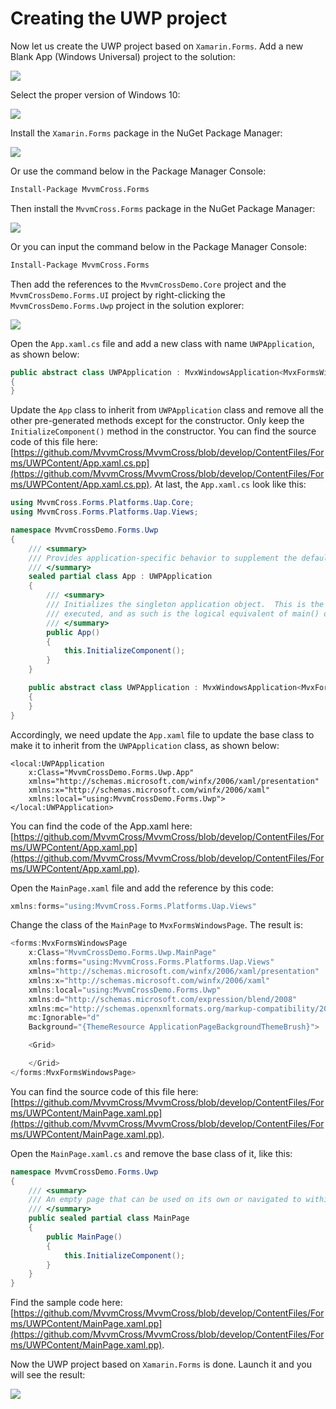 # Creating the UWP project

Now let us create the UWP project based on `Xamarin.Forms`. Add a new Blank App \(Windows Universal\) project to the solution:

![](../../.gitbook/assets/image%20%2842%29.png)

Select the proper version of Windows 10:

![](../../.gitbook/assets/image%20%2821%29.png)

Install the `Xamarin.Forms` package in the NuGet Package Manager:

![](../../.gitbook/assets/image%20%2819%29.png)

Or use the command below in the Package Manager Console:

```bash
Install-Package MvvmCross.Forms
```

Then install the `MvvmCross.Forms` package in the NuGet Package Manager:

![](../../.gitbook/assets/image%20%2851%29.png)

Or you can input the command below in the Package Manager Console:

```bash
Install-Package MvvmCross.Forms
```

Then add the references to the `MvvmCrossDemo.Core` project and the `MvvmCrossDemo.Forms.UI` project by right-clicking the `MvvmCrossDemo.Forms.Uwp` project in the solution explorer:

![](../../.gitbook/assets/image%20%2833%29.png)

Open the `App.xaml.cs` file and add a new class with name `UWPApplication`, as shown below:

```csharp
public abstract class UWPApplication : MvxWindowsApplication<MvxFormsWindowsSetup<Core.App, UI.App>, Core.App, UI.App, MainPage>
{
}
```

Update the `App` class to inherit from `UWPApplication` class and remove all the other pre-generated methods except for the constructor. Only keep the `InitializeComponent()` method in the constructor. You can find the source code of this file here: [https://github.com/MvvmCross/MvvmCross/blob/develop/ContentFiles/Forms/UWPContent/App.xaml.cs.pp](https://github.com/MvvmCross/MvvmCross/blob/develop/ContentFiles/Forms/UWPContent/App.xaml.cs.pp). At last, the `App.xaml.cs` look like this:

```csharp
using MvvmCross.Forms.Platforms.Uap.Core;
using MvvmCross.Forms.Platforms.Uap.Views;

namespace MvvmCrossDemo.Forms.Uwp
{
    /// <summary>
    /// Provides application-specific behavior to supplement the default Application class.
    /// </summary>
    sealed partial class App : UWPApplication
    {
        /// <summary>
        /// Initializes the singleton application object.  This is the first line of authored code
        /// executed, and as such is the logical equivalent of main() or WinMain().
        /// </summary>
        public App()
        {
            this.InitializeComponent();
        }
    }

    public abstract class UWPApplication : MvxWindowsApplication<MvxFormsWindowsSetup<Core.App, UI.App>, Core.App, UI.App, MainPage>
    {
    }
}
```

Accordingly, we need update the `App.xaml` file to update the base class to make it to inherit from the `UWPApplication` class, as shown below:

```markup
<local:UWPApplication
    x:Class="MvvmCrossDemo.Forms.Uwp.App"
    xmlns="http://schemas.microsoft.com/winfx/2006/xaml/presentation"
    xmlns:x="http://schemas.microsoft.com/winfx/2006/xaml"
    xmlns:local="using:MvvmCrossDemo.Forms.Uwp">
</local:UWPApplication>
```

You can find the code of the App.xaml here: [https://github.com/MvvmCross/MvvmCross/blob/develop/ContentFiles/Forms/UWPContent/App.xaml.pp](https://github.com/MvvmCross/MvvmCross/blob/develop/ContentFiles/Forms/UWPContent/App.xaml.pp).

Open the `MainPage.xaml` file and add the reference by this code:

```csharp
xmlns:forms="using:MvvmCross.Forms.Platforms.Uap.Views"
```

Change the class of the `MainPage` to `MvxFormsWindowsPage`. The result is:

```csharp
<forms:MvxFormsWindowsPage
    x:Class="MvvmCrossDemo.Forms.Uwp.MainPage"
    xmlns:forms="using:MvvmCross.Forms.Platforms.Uap.Views"
    xmlns="http://schemas.microsoft.com/winfx/2006/xaml/presentation"
    xmlns:x="http://schemas.microsoft.com/winfx/2006/xaml"
    xmlns:local="using:MvvmCrossDemo.Forms.Uwp"
    xmlns:d="http://schemas.microsoft.com/expression/blend/2008"
    xmlns:mc="http://schemas.openxmlformats.org/markup-compatibility/2006"
    mc:Ignorable="d"
    Background="{ThemeResource ApplicationPageBackgroundThemeBrush}">

    <Grid>

    </Grid>
</forms:MvxFormsWindowsPage>
```

You can find the source code of this file here: [https://github.com/MvvmCross/MvvmCross/blob/develop/ContentFiles/Forms/UWPContent/MainPage.xaml.pp](https://github.com/MvvmCross/MvvmCross/blob/develop/ContentFiles/Forms/UWPContent/MainPage.xaml.pp).

Open the `MainPage.xaml.cs` and remove the base class of it, like this:

```csharp
namespace MvvmCrossDemo.Forms.Uwp
{
    /// <summary>
    /// An empty page that can be used on its own or navigated to within a Frame.
    /// </summary>
    public sealed partial class MainPage
    {
        public MainPage()
        {
            this.InitializeComponent();
        }
    }
}
```

Find the sample code here: [https://github.com/MvvmCross/MvvmCross/blob/develop/ContentFiles/Forms/UWPContent/MainPage.xaml.pp](https://github.com/MvvmCross/MvvmCross/blob/develop/ContentFiles/Forms/UWPContent/MainPage.xaml.pp).

Now the UWP project based on `Xamarin.Forms` is done. Launch it and you will see the result:

![](../../.gitbook/assets/image%20%2839%29.png)


